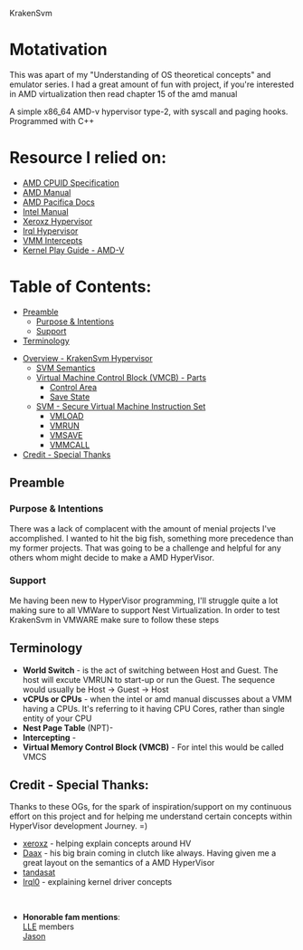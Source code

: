 KrakenSvm

# Motativation
This was apart of my "Understanding of OS theoretical concepts" and emulator series. I had a great amount of fun with project, if you're interested in AMD virtualization then read chapter 15 of the amd manual 

A simple x86_64 AMD-v hypervisor type-2, with syscall and paging hooks. Programmed with C++
# Resource I relied on:
   * [AMD CPUID Specification](http://developer.amd.com/wordpress/media/2012/10/254811.pdf)
   * [AMD Manual](https://www.amd.com/system/files/TechDocs/24593.pdf) 
   * [AMD Pacifica Docs](https://courses.cs.vt.edu/~cs5204/fall07-kafura/Papers/Virtualization/AMD-Pacifica-slides.pdf)
   * [Intel Manual](https://software.intel.com/content/www/us/en/develop/articles/intel-sdm.html)
   * [Xeroxz Hypervisor](https://githacks.org/_xeroxz/bluepill)
   * [Irql Hypervisor](https://github.com/irql0/limevisor)
   * [VMM Intercepts](https://performancebydesign.blogspot.com/2017/12/hyper-v-architecture-intercepts.html)
   * [Kernel Play Guide - AMD-V](https://nskernel.gitbook.io/kernel-play-guide/kvm/amd-v-and-sev)

# Table of Contents:
* [Preamble](#preamble)
   * [Purpose & Intentions](#purpose--intentions) 
   * [Support](#support)
   <!-- for #purpose talk about why you did this
		the lack of resource they had for this.-->
* [Terminology](#terminology)
<!-- Add a introduction later on, once you start writing a blog-->

* [Overview - KrakenSvm Hypervisor](#overview)
   * [SVM Semantics](#hv_semantics)
   * [Virtual Machine Control Block (VMCB) - Parts](#vmcb_parts)
	  * [Control Area](#control_area)
	  * [Save State](#save_state)
   * [SVM - Secure Virtual Machine Instruction Set](#intru_set)
	  * [VMLOAD](#vmload)
	  * [VMRUN](#vmrun)
	  * [VMSAVE](#vmload)
	  * [VMMCALL](#vmcall)
* [Credit - Special Thanks](#credit---special-thanks)

<!-- 
	put kernel driver concepts
	i.e. Dispatch and passive levels, IRQ levels,
	IOCTL
	
	explain what a guess mode is, explain what the 
	host is, explain how this HV is different from 
	mainstream HVs (VMWARE, VBOX), explain world switching,
	explain how injection works, explain the VM instructions
	better. Explain something that you may not have considered
-->

## Preamble
### Purpose & Intentions
There was a lack of complacent with the amount of menial projects
I've accomplished. I wanted to hit the big fish, something more precedence than my former projects. That was going to be a challenge 
and helpful for any others whom might decide to make a AMD HyperVisor.

### Support
Me having been new to HyperVisor programming, I'll struggle quite a lot making sure to all VMWare to support Nest Virtualization.
In order to test KrakenSvm in VMWARE make sure to follow these steps
## Terminology
   * **World Switch** - is the act of switching between Host and Guest. The host will excute VMRUN to start-up or run the Guest. The sequence would usually be Host -> Guest -> Host 
   * **vCPUs or CPUs** - when the intel or amd manual discusses about a VMM having a CPUs. It's referring to it having CPU Cores, rather than single entity of your CPU
   * **Nest Page Table** (NPT)-
   * **Intercepting** - 
   * **Virtual Memory Control Block (VMCB)** - For intel this would be called VMCS

## Credit - Special Thanks:
  Thanks to these OGs, for the spark of inspiration/support on my continuous effort on this project and for helping me understand certain concepts within HyperVisor development Journey. =)
  * [xeroxz](https://twitter.com/_xeroxz?lang=en) - helping explain concepts around HV
  * [Daax](https://twitter.com/daax_rynd) - his big brain coming in clutch like always. Having given me a great layout on the semantics of a AMD HyperVisor
  * [tandasat](https://github.com/tandasat/SimpleSvm/)
  * [Irql0](https://github.com/irql0) - explaining kernel driver concepts
<br>

   *  **Honorable fam mentions**: <br>
   [LLE](https://discord.gg/MvtdVcUsJs) members <br>
   [Jason](https://github.com/johnsonjason)
   <br>
